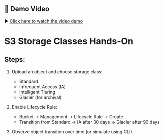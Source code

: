 ## 🎥 Demo Video

▶️ [Click here to watch the video demo](https://drive.google.com/file/d/17hjWidu8j1oWCtn84r93TaDMNzaR7yJY/view?usp=sharing)

# S3 Storage Classes Hands-On

## Steps:
1. Upload an object and choose storage class:
   - Standard
   - Infrequent Access (IA)
   - Intelligent Tiering
   - Glacier (for archival)

2. Enable Lifecycle Rule:
   - Bucket → Management → Lifecycle Rule → Create
   - Transition from Standard → IA after 30 days → Glacier after 90 days

3. Observe object transition over time (or simulate using CLI)


